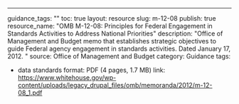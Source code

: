 ---
guidance_tags: ""
toc: true
layout: resource
slug: m-12-08
publish: true
resource_name: "OMB M-12-08: Principles for Federal Engagement in Standards
  Activities to Address National Priorities"
description: "Office of Management and Budget memo that establishes strategic
  objectives to guide Federal agency engagement in standards activities. Dated
  January 17, 2012. "
source: Office of Management and Budget
category: Guidance
tags:
  - data standards
format: PDF (4 pages, 1.7 MB)
link: https://www.whitehouse.gov/wp-content/uploads/legacy_drupal_files/omb/memoranda/2012/m-12-08_1.pdf
